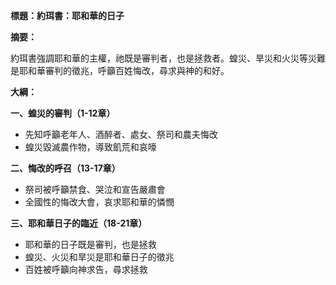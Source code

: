 **標題：約珥書：耶和華的日子**

**摘要：**

約珥書強調耶和華的主權，祂既是審判者，也是拯救者。蝗災、旱災和火災等災難是耶和華審判的徵兆，呼籲百姓悔改，尋求與神的和好。

**大綱：**

**一、蝗災的審判（1-12章）**
* 先知呼籲老年人、酒醉者、處女、祭司和農夫悔改
* 蝗災毀滅農作物，導致飢荒和哀嚎

**二、悔改的呼召（13-17章）**
* 祭司被呼籲禁食、哭泣和宣告嚴肅會
* 全國性的悔改大會，哀求耶和華的憐憫

**三、耶和華日子的臨近（18-21章）**
* 耶和華的日子既是審判，也是拯救
* 蝗災、火災和旱災是耶和華日子的徵兆
* 百姓被呼籲向神求告，尋求拯救